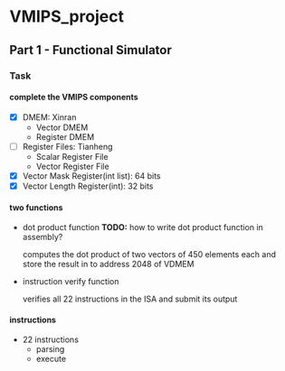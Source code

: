 # VMIPS_project

## Part 1 - Functional Simulator

### Task

#### complete the VMIPS components

- [x] DMEM: Xinran
  - Vector DMEM
  - Register DMEM
- [ ] Register Files: Tianheng
  - Scalar Register File
  - Vector Register File
- [x] Vector Mask Register(int list): 64 bits
- [x] Vector Length Register(int): 32 bits

#### two functions

- dot product function
  **TODO:** 
  how to write dot product function in assembly?

  computes the dot product of two vectors of 450 elements each and store the result in to address 2048 of VDMEM

- instruction verify function

  verifies all 22 instructions in the ISA and submit its output



#### instructions
- 22 instructions
  - parsing
  - execute









